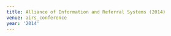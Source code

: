```yaml
---
title: Alliance of Information and Referral Systems (2014)
venue: airs_conference
year: '2014'
---
```

